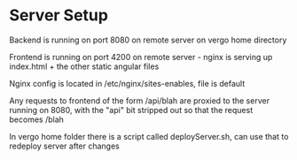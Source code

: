 <h1>Server Setup</h1>

Backend is running on port 8080 on remote server on vergo home directory 

Frontend is running on port 4200 on remote server - nginx is serving up index.html + the other static angular files

Nginx config is located in /etc/nginx/sites-enables, file is default 

Any requests to frontend of the form /api/blah are proxied to the server running on 8080, with the "api" bit
stripped out so that the request becomes /blah 

In vergo home folder there is a script called deployServer.sh, can use that to redeploy server after changes 